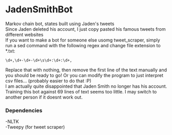 # JadenSmithBot
Markov chain bot, states built using Jaden's tweets <br>
Since Jaden deleted his account, I just copy pasted his famous tweets from different websites<br>
If you want to make a bot for someone else usomg tweet_scraper, simply run a sed command with the following regex and change file extension to *.txt:
```
\d+,\d+-\d+-\d+\s\d+:\d+:\d+,
```
Replace that with nothing, then remove the first line of the text manually and you should be ready to go!
Or you can modify the program to just interpret csv files... (probably easier to do that :P)<br>
I am actually quite disappointed that Jaden Smith no longer has his account. Training this bot against 69 lines of text seems too little. I may switch to another person if it doesnt work out.
<h3>Dependencies</h3>
-NLTK <br>
-Tweepy (for tweet scraper)
